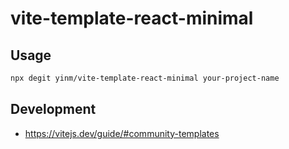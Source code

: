 # vite-template-react-minimal

## Usage

```sh
npx degit yinm/vite-template-react-minimal your-project-name
```

## Development

- https://vitejs.dev/guide/#community-templates
